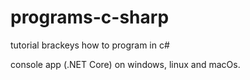 # programs-c-sharp

tutorial brackeys how to program in c#

console app (.NET Core) on windows, linux and macOs.
